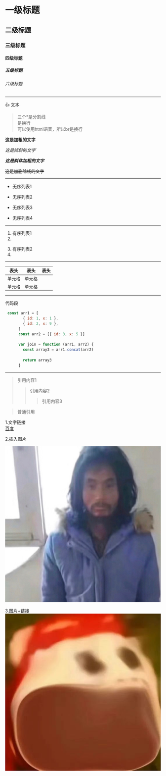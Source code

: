 

# 一级标题
## 二级标题
### 三级标题
#### 四级标题
##### 五级标题
###### 六级标题
*** 
:+1:
文本
> 三个*是分割线
> <br />是换行<br/>
> 可以使用html语音，所以br是换行

**这是加粗的文字**

*这是倾斜的文字*`

***这是斜体加粗的文字***

~~这是加删除线的文字~~
***
* 无序列表1
- 无序列表2
* 无序列表3
- 无序列表4
---
1. 有序列表1
2. 
3) 有序列表2
4) 
---
|  表头   | 表头  |表头|
|  ----  | ----  |----|
| 单元格  | 单元格 |
| 单元格  | 单元格 |

***

代码段
```js
 const arr1 = [
        { id: 1, x: 1 },
        { id: 2, x: 9 },
      ]
      const arr2 = [{ id: 3, x: 5 }]

      var join = function (arr1, arr2) {
        const array3 = arr1.concat(arr2)
        
        return array3
      }
```
---
> 引用内容1
>> 引用内容2
>>> 引用内容3

>普通引用

1.文字链接<br />
[百度](www.baidu.com)

2.插入图片

![图片名称](image.png)

3.图片+链接
[![Alt text](image-1.png)](https://weibo.com/)

                                                                                                                                                                                                                                                                                                                                                                                                                                                                                                                                                                                                                                                                                                                                                                                                                                                                                                                                                                                                                                                                                                                                                                                                                                                                                                                                                                                                                                                                                                                                                                                                                                                                                                                                                                                                                                                                                                                                                                                                                                                                                                                                                                                                                                                                                                                                                                                                                                                                                                                                                                                                                                                                                                                                                                                                                                                                                                                                                                                                                                                                                                                                                                                                                                                                                                                                                                                                                                                                                                                                                                                                                                                                                                                                                                                                                                                                                                                                                                                                                                                                                                                                                                                                                                                                                                                                                                                                                                                                                                                                                                                                                                                                                                                                                                                                                                                                                                                                                                                                                                                                                                                                                                                                  